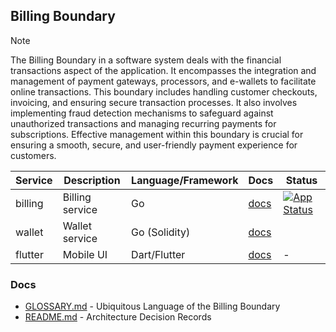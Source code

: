 ## Billing Boundary

> [!NOTE]
> The Billing Boundary in a software system deals with the financial transactions aspect of the application. 
> It encompasses the integration and management of payment gateways, processors, and e-wallets to facilitate online 
> transactions. This boundary includes handling customer checkouts, invoicing, and ensuring secure transaction processes. 
> It also involves implementing fraud detection mechanisms to safeguard against unauthorized transactions and managing 
> recurring payments for subscriptions. Effective management within this boundary is crucial for ensuring a smooth, 
> secure, and user-friendly payment experience for customers.

| Service  | Description     | Language/Framework | Docs                                           | Status                                                                                                                                                                  |
|----------|-----------------|--------------------|------------------------------------------------|-------------------------------------------------------------------------------------------------------------------------------------------------------------------------|
| billing  | Billing service | Go                 | [docs](./boundaries/billing/billing/README.md) | [![App Status](https://argo.shortlink.best/api/badge?name=shortlink-billing-billing&revision=true)](https://argo.shortlink.best/applications/shortlink-billing-billing) |
| wallet   | Wallet service  | Go (Solidity)      | [docs](./boundaries/billing/wallet/README.md)  |                                                                                                                                                                         |
| flutter  | Mobile UI       | Dart/Flutter       | [docs](./flutter/shortlink/README.md)          | -                                                                                                                                                                       |

### Docs

- [GLOSSARY.md](./GLOSSARY.md) - Ubiquitous Language of the Billing Boundary
- [README.md](./docs/ADR/README.md) - Architecture Decision Records
